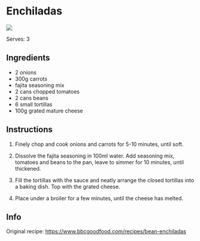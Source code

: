 # Enchiladas
![](https://images.immediate.co.uk/production/volatile/sites/30/2011/01/Vegetarian-enchiladas-50345cc.jpg?resize=960,872?quality=90&webp=true&resize=300,272)

Serves: 3

## Ingredients
- 2 onions
- 300g carrots
- fajita seasoning mix
- 2 cans chopped tomatoes
- 2 cans beans
- 6 small tortillas
- 100g grated mature cheese

## Instructions
1. Finely chop and cook onions and carrots for 5-10 minutes, until soft.

2. Dissolve the fajita seasoning in 100ml water.
Add seasoning mix, tomatoes and beans to the pan, leave to simmer for 10 minutes, until thickened.

3. Fill the tortillas with the sauce and neatly arrange the closed tortillas into a baking dish. Top with the grated cheese.

4. Place under a broiler for a few minutes, until the cheese has melted.

## Info
Original recipe: https://www.bbcgoodfood.com/recipes/bean-enchiladas